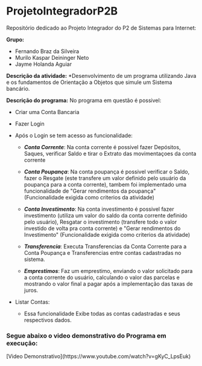 <h1>ProjetoIntegradorP2B</h1>
Repositório dedicado ao Projeto Integrador do P2 de Sistemas para Internet:

**Grupo:**
+ Fernando Braz da Silveira
+ Murilo Kaspar Deininger Neto
+ Jayme Holanda Aguiar

**Descrição da atividade:**
*Desenvolvimento de um programa utilizando Java e os fundamentos de Orientação a Objetos que simule um Sistema bancário.

**Descrição do programa:**
No programa em questão é possivel:
* Criar uma Conta Bancaria 
* Fazer Login
* Após o Login se tem acesso as funcionalidade:
  
  - <em>__Conta Corrente__</em>:
    Na conta corrente é possivel fazer Depósitos, Saques, verificar Saldo e tirar o Extrato das movimentaçoes da conta corrente
  
  - <em>__Conta Poupança__</em>:
    Na conta poupança é possivel verificar o Saldo, fazer o Resgate (este transfere um valor definido pelo usuário da poupança para a conta corrente), tambem foi implementado uma funcionalidade de "Gerar rendimentos da poupança" (Funcionalidade exigida como criterios da atividade)
  
  - <em>__Conta Investimento__</em>:
    Na conta investimento é possivel fazer investimento (utiliza um valor do saldo da conta corrente definido pelo usuário),
    Resgatar o investimento (transfere todo o valor investido de volta pra conta corrente) e "Gerar rendimentos do Investimento" (Funcionalidade exigida como criterios da atividade)
    
  - <em>__Transferencia__</em>:
    Executa Transferencias da Conta Corrente para a Conta Poupança e Transferencias entre contas cadastradas no sistema.
 
  - <em>__Emprestimos__</em>:
    Faz um emprestimo, enviando o valor solicitado para a conta corrente do usuário, calculando o valor das parcelas e mostrando o valor final a pagar após a implementação das taxas de juros.
    
* Listar Contas:
  - Essa funcionalidade Exibe todas as contas cadastradas e seus respectivos dados.    

<h3>Segue abaixo o video demonstrativo do Programa em execução:</h3>
[Video Demonstrativo](https://www.youtube.com/watch?v=gKyC_LpsEuk)
